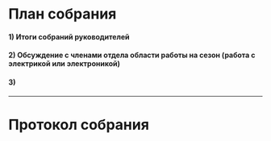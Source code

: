 
# План собрания
#### 1) Итоги собраний руководителей
#### 2) Обсуждение с членами отдела области работы на сезон (работа с электрикой или электроникой)
#### 3)

---
# Протокол собрания

